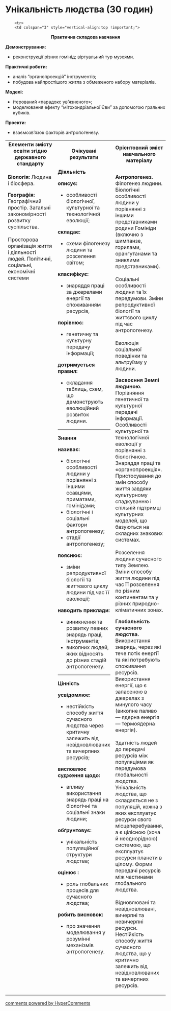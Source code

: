 <div id="hypercomments_widget" class="js-hypercomments-widget invisible"></div>

# Унікальність людства  (30 годин)

<table>
	<tr>
		<td width="35%" align="center"><b>Елементи змісту освіти згідно державного стандарту</b></td>
		<td width="35%" align="center"><b>Очікувані результати</b></td>
		<td width="30%" align="center"><b>Орієнтовний зміст навчального матеріалу</b></td>
	</tr>
	<tr>
		<td width="35%" style="vertical-align:top !important;">
<p><b>Біологія:</b>  Людина і біосфера. </p>
<p><b>Географія:</b> Географічний простір. Загальні закономірності розвитку суспільства.  <br><br>
Просторова організація життя і діяльності людей. Політичні, соціальні, економічні системи</p>
		</td>
		<td width="35%" style="vertical-align:top !important;">
<b>Діяльність</b><br>
    <p><b>описує: </b><br><ul>
    <li>особливості біологічної, культурної та технологічної еволюції;</li>
    </ul>
    <b>складає:</b><br><ul>
    <li>схеми філогенезу людини та розселення світом;</li>
    </ul>
    <b>класифікує: </b><br><ul>
    <li>знаряддя праці за джерелами енергії та споживанням ресурсів, </li>
    </ul>
    <b>порівнює: </b><br><ul>
    <li>генетичну та культурну передачу інформації;</li>
    </ul>
    <b>дотримується правил: </b><br><ul>
    <li>складання таблиць, схем, що демонструють еволюційний розвиток людини.</li>
    </ul></p>
		<hr>
		<b>Знання</b><br>
	<p><b>називає: </b><br><ul>
	<li>біологічні особливості людини у порівнянні з іншими ссавцями, приматами, гомінідами;</li>
	<li>біологічні і соціальні фактори антропогенезу; </li>
	<li>стадії антропогенезу;</li>
	</ul>
	<b>пояснює: </b><br><ul>
	<li>зміни репродуктивної біології та життєвого циклу людини під час її еволюції;</li>
	</ul>
	<b>наводить приклади: </b><br><ul>
	<li>виникнення та розвитку певних знарядь праці, інструментів;</li>
	<li>викопних людей, яких відносять до різних стадій антропогенезу.</li>
    </ul></p>
		<hr>
				<b>Цінність</b><br>
	<p><b>усвідомлює: </b><br><ul>
	<li>нестійкість способу життя сучасного людства через критичну залежить від невідновлюваних та вичерпних ресурсів;</li>
	</ul>
	<b>висловлює судження щодо: </b><br><ul>
	<li>впливу використання знарядь праці на біологічні та соціальні знаки людини;</li>
	</ul>
	<b>обґрунтовує: </b><br><ul>
	<li>унікальність популяційної структури людства;</li>
	</ul>
	<b>оцінює :</b><br><ul>
	<li>роль глобальних процесів для сучасного людства;</li>
	</ul>
	<b>робить висновок:</b><br><ul>
	<li>про значення моделювання у розумінні механізмів антропогенезу.</li>
    </ul></p>
		</td>		
		<td width="30%" style="vertical-align:top !important;">
<p><b>Антропогенез.</b> Філогенез людини. Біологічні особливості людини у порівнянні з іншими представниками родини Гомініди (включно з шимпанзе, горилами, орангутанами та зниклими представниками). <br><br>
Соціальні особливості людини та їх передумови. Зміни репродуктивної біології та життєвого циклу під час антропогенезу. <br><br>
Еволюція соціальної поведінки та альтруїзму у людини.</p>
<p><b>Засвоєння Землі людиною.</b> Порівняння генетичної та культурної передачі інформації. Особливості культурної та технологічної еволюції у порівнянні з біологічною. Знаряддя праці та «органопроекція». Пристосування до змін способу життя завдяки культурному спадкуванню і спільній підтримці культурних моделей, що базуються на складних знакових системах.<br><br>
Розселення людини сучасного типу Землею. Зміни способу життя людини під час її розселення по різним континентам та у різних природно-кліматичних зонах. </p>
<p><b>Глобальність сучасного людства.</b> Використання знарядь, через які тече потік енергії та які потребують споживання ресурсів. Використання енергії, що є запасеною в джерелах з минулого часу (викопне паливо — ядерна енергія — термоядерна енергія).  <br><br>
Здатність людей до передачі ресурсів між популяціями як передумова глобальності людства. Унікальність людства, що складається не з популяцій, кожна з яких експлуатує ресурси свого місцеперебування, а є цілісною (хоча й неоднорідною) системою, що експлуатує ресурси планети в цілому. Форми передачі ресурсів між частинами глобального людства.<br><br>
Відновлювані та невідновлювані, вичерпні та невичерпні ресурси. Нестійкість способу життя сучасного людства, що у критично залежить від невідновлюваних та вичерпних ресурсів.</p>
		</td>
	</tr>

		<tr>
		<td colspan="3" style="vertical-align:top !important;">
<p align="center"><b>Практична складова навчання</b></p>
<p><b>Демонстрування:</b><br>
<ul>
    <li>реконструкції різних гомінід; віртуальний тур музеями.</li>
</ul></p>
<p><b>Практичні роботи:</b><br>
<ul>
    <li>аналіз “органопроекцій” інструментів;</li>
    <li>побудова найпростішого житла з обмеженого набору матеріалів.</li>
</ul></p>
<p><b>Моделі:</b><br>
<ul>
    <li>ітерований «парадокс ув’язненого»;</li>
    <li>моделювання ефекту “мітохондріальної Єви” за допомогою гральних кубиків.</li>
</ul></p>
<p><b>Проекти:</b><br>
<ul>
    <li>взаємозв’язок факторів антропогенезу.</li>
</ul></p>
		</td>
	</tr>
</table>



<div class="js-hypercomments-container">
<a href="http://hypercomments.com" class="hc-link" title="comments widget">comments powered by HyperComments</a>
</div>